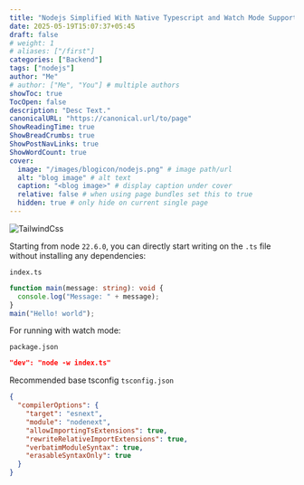 ```yaml
---
title: "Nodejs Simplified With Native Typescript and Watch Mode Support"
date: 2025-05-19T15:07:37+05:45
draft: false
# weight: 1
# aliases: ["/first"]
categories: ["Backend"]
tags: ["nodejs"]
author: "Me"
# author: ["Me", "You"] # multiple authors
showToc: true
TocOpen: false
description: "Desc Text."
canonicalURL: "https://canonical.url/to/page"
ShowReadingTime: true
ShowBreadCrumbs: true
ShowPostNavLinks: true
ShowWordCount: true
cover:
  image: "/images/blogicon/nodejs.png" # image path/url
  alt: "blog image" # alt text
  caption: "<blog image>" # display caption under cover
  relative: false # when using page bundles set this to true
  hidden: true # only hide on current single page
---
```


![TailwindCss](/images/blogicon/nodejs.png)

Starting from node `22.6.0`,
you can directly start writing on the `.ts` file without installing any dependencies:

`index.ts`

```typescript
function main(message: string): void {
  console.log("Message: " + message);
}
main("Hello! world");
```

For running with watch mode:

`package.json`

```json
"dev": "node -w index.ts"
```

Recommended base tsconfig
`tsconfig.json`

```json
{
  "compilerOptions": {
    "target": "esnext",
    "module": "nodenext",
    "allowImportingTsExtensions": true,
    "rewriteRelativeImportExtensions": true,
    "verbatimModuleSyntax": true,
    "erasableSyntaxOnly": true
  }
}
```
